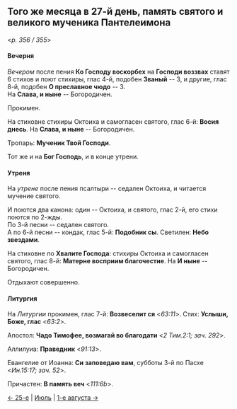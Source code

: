 
## Того же месяца в 27-й день, память святого и великого мученика Пантелеимона

<*p. 356 / 355*>

#### Вечерня

*Вечером* после пения **Ко Господу воскорбех** на **Господи воззвах** ставят 6 стихов 
и поют стихиры, глас 4-й, подобен **Званый** -- 3, 
и другие, глас 8-й, подобен **О преславное чюдо** -- 3.  
На **Слава, и ныне** -- Богородичен.  

Прокимен. 

На стиховне стихиры Октоиха и самогласен святого, глас 6-й: **Восия днесь**. 
На **Слава, и ныне** -- Богородичен.   

Тропарь: **Мученик Твой Господи**. 

Тот же и на **Бог Господь**, и в конце утрени.    

#### Утреня

На *утрене* после пения псалтыри -- седален Октоиха, и читается мучение святого.  

И поются два канона: один -- Октоиха, и святого, глас 2-й, его стихи поются по 2-жды.   
По 3-й песни -- седален святого.  
А по 6-й песни -- кондак, глас 5-й: **Подобник сы**. 
Светилен: **Небо звездами**. 

На стиховне по **Хвалите Господа**: стихиры Октоиха и самогласен святого, глас 8-й: 
**Матерне восприим благочестие**. На **И ныне** -- Богородичен.  

Отдыхают совершенно. 

#### Литургия

На *Литургии* прокимен, глас 7-й: **Возвеселит ся** <*63:11*>. 
Стих: **Услыши, Боже, глас** <*63:2*>. 

Апостол: **Чадо Тимофее, возмагай во благодати** <*2 Тим.2:1; зач. 292*>.

Аллилуиа: **Праведник** <*91:13*>.  

Евангелие от Иоанна: **Си заповедаю вам**, субботы 3-й по Пасхе <*Ин.15:17; зач. 52*>.
 
Причастен: **В память веч** <*111:6b*>.

[← 25-е](07_25_AST.ru.md) | [Июль](README.md#27-й) | [1-е августа →](../08_august/08_01_AST.ru.md)
